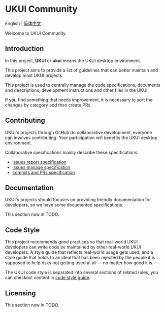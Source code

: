 # UKUI Community

English | [简体中文](./README_zh_CN.md)

Welcome to UKUI Community.

## Introduction

In this project, **UKUI** or **ukui** means the UKUI desktop environment.

This project aims to provide a list of guidelines that can better maintain and develop most UKUI projects.

This project is used to centrally manage the code specifications, documents and descriptions, development instructions and other files in the UKUI.  

If you find something that needs improvement, it is necessary to sort the changes by category and then create PRs.

## Contributing

UKUI's projects through GitHub do collaborative development, everyone can involves contributing. Your participation will benefits the UKUI desktop environment.

Collaborative specifications mainly describe these specifications:

* [issues report specification]()
* [issues manage specification](./en/issue_manage.md)
* [commits and PRs specification]()

## Documentation

UKUI's projects should focuses on providing friendly documentation for developers, so we have some documented specifications.

This section now in TODO.

## Code Style

This project recommends good practices so that real-world UKUI developers can write code be maintained by other real-world UKUI developers. A style guide that reflects real-world usage gets used, and a style guide that holds to an ideal that has been rejected by the people it is supposed to help risks not getting used at all — no matter how good it is.

The UKUI code style is separated into several sections of related rules, you can checkout content in [code style guide]().

## Licensing

This section now in TODO.